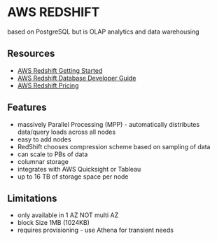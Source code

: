 # AWS REDSHIFT

based on PostgreSQL but is OLAP analytics and data warehousing

## Resources

- [AWS Redshift Getting Started](https://docs.aws.amazon.com/redshift/latest/gsg/getting-started.html)
- [AWS Redshift Database Developer Guide](https://docs.aws.amazon.com/redshift/latest/dg/welcome.html)
- [AWS Redshift Pricing](https://aws.amazon.com/redshift/pricing/)

## Features

- massively Parallel Processing (MPP) - automatically distributes data/query
loads across all nodes
- easy to add nodes
- RedShift chooses compression scheme based on sampling of data
- can scale to PBs of data
- columnar storage
- integrates with AWS Quicksight or Tableau
- up to 16 TB of storage space per node

## Limitations

- only available in 1 AZ NOT multi AZ
- block Size 1MB (1024KB)
- requires provisioning - use Athena for transient needs
